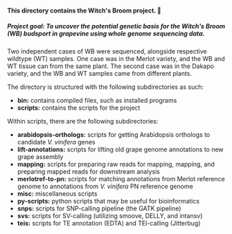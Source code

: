 #### This directory contains the Witch's Broom project. :grapes:

##### **Project goal:** To uncover the potential genetic basis for the Witch's Broom (WB) budsport in grapevine using whole genome sequencing data.

Two independent cases of WB were sequenced, alongside respective wildtype (WT) samples. One case was in the Merlot variety, and the WB and WT tissue can from the same plant. The second case was in the Dakapo variety, and the WB and WT samples came from different plants.

The directory is structured with the following subdirectories as such:

* **bin:** contains compiled files, such as installed programs
* **scripts:** contains the scripts for the project

Within scripts, there are the following subdirectories:
* **arabidopsis-orthologs:** scripts for getting Arabidopsis orthologs to candidate *V. vinifera* genes
* **lift-annotations:** scripts for lifting old grape genome annotations to new grape assembly
* **mapping:** scripts for preparing raw reads for mapping, mapping, and preparing mapped reads for downstream analysis
* **merlotref-to-pn:** scripts for matching annotations from Merlot reference genome to annotations from *V. vinifera* PN reference genome
* **misc:** miscellaneous scripts
* **py-scripts:** python scripts that may be useful for bioinformatics
* **snps:** scripts for SNP-calling pipeline (the GATK pipeline)
* **svs:** scripts for SV-calling (utilizing smoove, DELLY, and intansv)
* **teis:** scripts for TE annotation (EDTA) and TEI-calling (Jitterbug)
